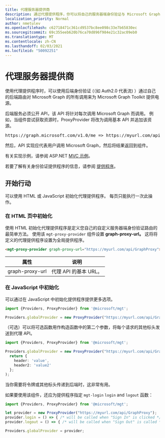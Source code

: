 ```yaml
---
title: 代理服务器提供商
description: 通过代理提供程序，你可以将自己的服务器端身份验证与 Microsoft Graph Toolkit。
localization_priority: Normal
author: nmetulev
ms.openlocfilehash: c62718471c361cd9537bc8ee098c33e7b65830ec
ms.sourcegitcommit: 69c355eeb620b76ca70d896f984e21c32ac09eb0
ms.translationtype: MT
ms.contentlocale: zh-CN
ms.lasthandoff: 02/03/2021
ms.locfileid: "50092251"
---
```

# <a name="proxy-provider"></a>代理服务器提供商

使用代理提供程序时，可以使用后端身份验证 (（如 Auth2.0 代表流) ）通过自己的后端路由对 Microsoft Graph 的所有调用来为 Microsoft Graph Toolkit 提供电源。

后端服务必须公开 API，该 API 将针对每次调用 Microsoft Graph 而调用。 例如，当组件尝试获取资源时，ProxyProvider 将改为调用基本 API 并追加该资源。

<pre>https://graph.microsoft.com/v1.0/me => https://myurl.com/api/GraphProxy/v1.0/me</pre> 

然后，API 实现应代表用户调用 Microsoft Graph，然后将结果返回到组件。

有关实现示例，请参阅 ASP.NET [MVC 示例](https://github.com/microsoftgraph/microsoft-graph-toolkit/tree/master/samples/proxy-provider-asp-net-mvc)。 

若要了解有关身份验证提供程序的信息，请参阅 [提供程序](./providers.md)。

## <a name="get-started"></a>开始行动

可以使用 HTML 或 JavaScript 初始化代理提供程序。 每页只能执行一次此操作。

### <a name="initialize-in-your-html-page"></a>在 HTML 页中初始化

使用 HTML 初始化代理提供程序是定义您自己的自定义服务器端身份验证路由的最简单方法。 使用该 `mgt-proxy-provider` 组件设置 **graph-proxy-url。** 这将将定义的代理提供程序设置为全局提供程序。

```html
<mgt-proxy-provider graph-proxy-url="https://myurl.com/api/GraphProxy"></mgt-proxy-provider>
```

| 属性 | 说明 |
| --- | --- |
| graph-proxy-url  | 代理 API 的基本 URL。 |


### <a name="initialize-in-javascript"></a>在 JavaScript 中初始化

可以通过在 JavaScript 中初始化提供程序提供更多选项。

```ts
import {Providers, ProxyProvider} from '@microsoft/mgt';

Providers.globalProvider = new ProxyProvider("https://myurl.com/api/GraphProxy");
```

（可选）可以将可选函数用作构造函数中的第二个参数，将每个请求的其他标头发送到代理 API。

```ts
import {Providers, ProxyProvider} from '@microsoft/mgt';

Providers.globalProvider = new ProxyProvider("https://myurl.com/api/GraphProxy", async () => {
  return {
    header: 'value',
    header2: 'value2'
  };
);
```

当你需要将令牌或其他标头传递到后端时，这非常有用。

如果要使用该组件，还应为提供程序指定 `mgt-login` `login` and `logout` 函数：

```ts
import {Providers, ProxyProvider} from '@microsoft/mgt';

let provider = new ProxyProvider("https://myurl.com/api/GraphProxy");
provider.login = () => { /* will be called when "Sign In" is clicked */ };
provider.logout = () => { /* will be called when "Sign Out" is called */ };

Providers.globalProvider = provider;
```

